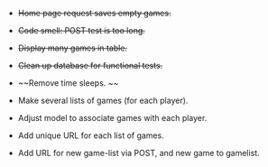 
+ ~~Home page request saves empty games.~~

+ ~~Code smell:  POST test is too long.~~

+ ~~Display many games in table.~~

+ ~~Clean up database for functional tests.~~ 

+ ~~Remove time sleeps. ~~

+ Make several lists of games (for each player).

+ Adjust model to associate games with each player. 

+ Add unique URL for each list of games. 

+ Add URL for new game-list via POST, and new game to gamelist. 

